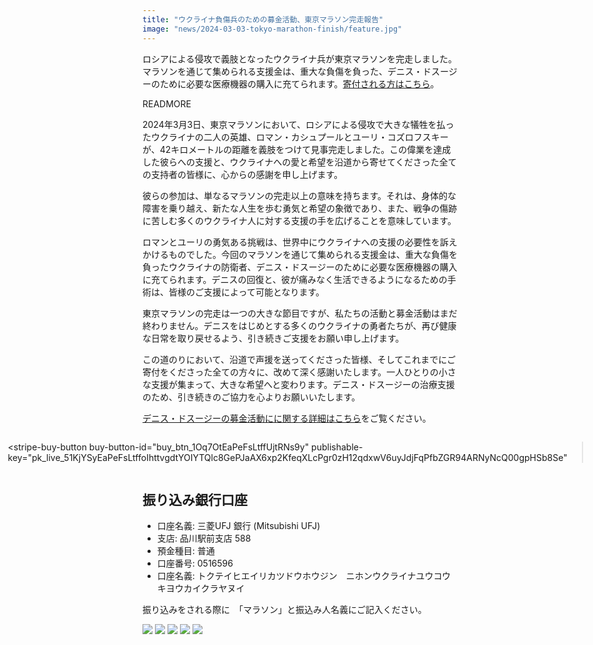 ```yaml
---
title: "ウクライナ負傷兵のための募金活動、東京マラソン完走報告"
image: "news/2024-03-03-tokyo-marathon-finish/feature.jpg"
---
```


ロシアによる侵攻で義肢となったウクライナ兵が東京マラソンを完走しました。マラソンを通じて集められる支援金は、重大な負傷を負った、デニス・ドスージーのために必要な医療機器の購入に充てられます。<a href="https://donate.stripe.com/8wM3eb3hw7xjftKeV7" target="_blank">寄付される方はこちら</a>。

READMORE

2024年3月3日、東京マラソンにおいて、ロシアによる侵攻で大きな犠牲を払ったウクライナの二人の英雄、ロマン・カシュプールとユーリ・コズロフスキーが、42キロメートルの距離を義肢をつけて見事完走しました。この偉業を達成した彼らへの支援と、ウクライナへの愛と希望を沿道から寄せてくださった全ての支持者の皆様に、心からの感謝を申し上げます。

彼らの参加は、単なるマラソンの完走以上の意味を持ちます。それは、身体的な障害を乗り越え、新たな人生を歩む勇気と希望の象徴であり、また、戦争の傷跡に苦しむ多くのウクライナ人に対する支援の手を広げることを意味しています。

ロマンとユーリの勇気ある挑戦は、世界中にウクライナへの支援の必要性を訴えかけるものでした。今回のマラソンを通じて集められる支援金は、重大な負傷を負ったウクライナの防衛者、デニス・ドスージーのために必要な医療機器の購入に充てられます。デニスの回復と、彼が痛みなく生活できるようになるための手術は、皆様のご支援によって可能となります。

東京マラソンの完走は一つの大きな節目ですが、私たちの活動と募金活動はまだ終わりません。デニスをはじめとする多くのウクライナの勇者たちが、再び健康な日常を取り戻せるよう、引き続きご支援をお願い申し上げます。

この道のりにおいて、沿道で声援を送ってくださった皆様、そしてこれまでにご寄付をくださった全ての方々に、改めて深く感謝いたします。一人ひとりの小さな支援が集まって、大きな希望へと変わります。デニス・ドスージーの治療支援のため、引き続きのご協力を心よりお願いいたします。

[デニス・ドスージーの募金活動にに関する詳細はこちら](/ja/denys-dosuzhy.html)をご覧ください。

<div style="display: flex; justify-content: center;">
<script async
  src="https://js.stripe.com/v3/buy-button.js">
</script>

<stripe-buy-button
  buy-button-id="buy_btn_1Oq7OtEaPeFsLtffUjtRNs9y"
  publishable-key="pk_live_51KjYSyEaPeFsLtffoIhttvgdtYOIYTQlc8GePJaAX6xp2KfeqXLcPgr0zH12qdxwV6uyJdjFqPfbZGR94ARNyNcQ00gpHSb8Se"
>
</stripe-buy-button>
</div>

## 振り込み銀行口座

* 口座名義: 三菱UFJ 銀行 (Mitsubishi UFJ)
* 支店: 品川駅前支店 588
* 預金種目: 普通
* 口座番号: 0516596
* 口座名義: トクテイヒエイリカツドウホウジン　ニホンウクライナユウコウキヨウカイクラヤヌイ

振り込みをされる際に　「マラソン」と振込み人名義にご記入ください。

![](news/2024-03-03-tokyo-marathon-finish/photo1.jpg)
![](news/2024-03-03-tokyo-marathon-finish/photo2.jpg)
![](news/2024-03-03-tokyo-marathon-finish/photo3.jpg)
![](news/2024-03-03-tokyo-marathon-finish/photo4.jpg)
![](news/2024-03-03-tokyo-marathon-finish/photo5.jpg)

